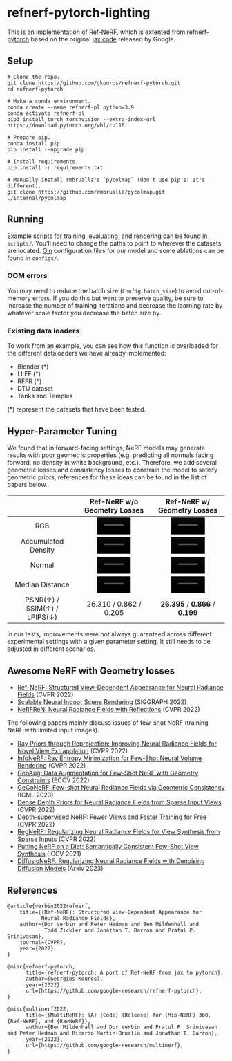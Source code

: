 # refnerf-pytorch-lighting

This is an implementation of [Ref-NeRF](https://dorverbin.github.io/refnerf/), which is extented from [refnerf-pytorch](https://github.com/gkouros/refnerf-pytorch) based on the original [jax code](https://github.com/google-research/multinerf) released by Google.

## Setup

```
# Clone the repo.
git clone https://github.com/gkouros/refnerf-pytorch.git
cd refnerf-pytorch

# Make a conda environment.
conda create --name refnerf-pl python=3.9
conda activate refnerf-pl
pip3 install torch torchvision --extra-index-url https://download.pytorch.org/whl/cu116

# Prepare pip.
conda install pip
pip install --upgrade pip

# Install requirements.
pip install -r requirements.txt

# Manually install rmbrualla's `pycolmap` (don't use pip's! It's different).
git clone https://github.com/rmbrualla/pycolmap.git ./internal/pycolmap
```

## Running

Example scripts for training, evaluating, and rendering can be found in `scripts/`. You'll need to change the paths to point to wherever the datasets
are located. [Gin](https://github.com/google/gin-config) configuration files for our model and some ablations can be found in `configs/`.

### OOM errors

You may need to reduce the batch size (`Config.batch_size`) to avoid out-of-memory errors. If you do this but want to preserve quality, be sure to increase the number of training iterations and decrease the learning rate by whatever scale factor you decrease the batch size by.

### Existing data loaders

To work from an example, you can see how this function is overloaded for the different dataloaders we have already implemented:

- Blender (*)
- LLFF (*)
- RFFR (*)
- DTU dataset
- Tanks and Temples

(*) represent the datasets that have been tested.


## Hyper-Parameter Tuning

We found that in forward-facing settings, NeRF models may generate results with poor geometric properties (e.g. predicting all normals facing forward, no density in white background, etc.). Therefore, we add several geometric losses and consistency losses to constrain the model to satisfy geometric priors, references for these ideas can be found in the list of papers below.

| | Ref-NeRF w/o Geometry Losses | Ref-NeRF w/ Geometry Losses |
| :---: | :---: | :---:|
| RGB | <video width="50%" src="https://user-images.githubusercontent.com/33437552/235092130-cfa2f352-b241-46ec-98ed-a1af42fef4ae.mp4"> | <video width="50%" src="https://user-images.githubusercontent.com/33437552/235091995-daa678a4-bb34-4ee1-8d62-b83593cf0540.mp4"> |
| Accumulated Density | <video width="50%" src="https://user-images.githubusercontent.com/33437552/235092113-39d80106-2947-42d6-b586-1276e39f463e.mp4"> | <video width="50%" src="https://user-images.githubusercontent.com/33437552/235091551-eb821904-8e3b-4588-9c7e-84e2ba79f6e1.mp4"> |
| Normal | <video width="50%" src="https://user-images.githubusercontent.com/33437552/235092339-043ae1a5-36a2-423d-894a-4e03363b4f6a.mp4"> | <video width="50%" src="https://user-images.githubusercontent.com/33437552/235091817-bc62bd84-7b1c-4195-808f-be6a4ca24b53.mp4"> |
| Median Distance | <video width="50%" src="https://user-images.githubusercontent.com/33437552/235092233-5026a566-a239-44bb-9f02-e13e7392e4a2.mp4"> | <video width="50%" src="https://user-images.githubusercontent.com/33437552/235091801-4ff9ec5c-4bc8-44a1-b88a-71910b0894f1.mp4"> |
| PSNR(↑) / SSIM(↑) / LPIPS(↓) | 26.310 / 0.862 / 0.205 | **26.395** / **0.866** / **0.199** |

In our tests, improvements were not always guaranteed across different experimental settings with a given parameter setting. It still needs to be adjusted in different scenarios.

## Awesome NeRF with Geometry losses
* [Ref-NeRF: Structured View-Dependent Appearance for Neural Radiance Fields](https://dorverbin.github.io/refnerf/) (CVPR 2022)
* [Scalable Neural Indoor Scene Rendering](https://xchaowu.github.io/papers/scalable-nisr/) (SIGGRAPH 2022)
* [NeRFReN: Neural Radiance Fields with Reflections](https://bennyguo.github.io/nerfren/) (CVPR 2022)

The following papers mainly discuss issues of few-shot NeRF (training NeRF with limited input images).

* [Ray Priors through Reprojection: Improving Neural Radiance Fields for Novel View Extrapolation](https://openaccess.thecvf.com/content/CVPR2022/papers/Zhang_Ray_Priors_Through_Reprojection_Improving_Neural_Radiance_Fields_for_Novel_CVPR_2022_paper.pdf) (CVPR 2022)
* [InfoNeRF: Ray Entropy Minimization for Few-Shot Neural Volume Rendering](https://cv.snu.ac.kr/research/InfoNeRF/) (CVPR 2022)
* [GeoAug: Data Augmentation for Few-Shot NeRF with Geometry Constraints](https://www.ecva.net/papers/eccv_2022/papers_ECCV/papers/136770326.pdf) (ECCV 2022)
* [GeCoNeRF: Few-shot Neural Radiance Fields via Geometric Consistency](https://ku-cvlab.github.io/GeCoNeRF/) (ICML 2023)
* [Dense Depth Priors for Neural Radiance Fields from Sparse Input Views](https://barbararoessle.github.io/dense_depth_priors_nerf/) (CVPR 2022)
* [Depth-supervised NeRF: Fewer Views and Faster Training for Free](https://www.cs.cmu.edu/~dsnerf/) (CVPR 2022)
* [RegNeRF: Regularizing Neural Radiance Fields for View Synthesis from Sparse  Inputs](https://www.cs.cmu.edu/~dsnerf/) (CVPR 2022)
* [Putting NeRF on a Diet: Semantically Consistent Few-Shot View Synthesis](https://ajayj.com/dietnerf/) (ICCV 2021)
* [DiffusioNeRF: Regularizing Neural Radiance Fields with Denoising Diffusion Models](https://github.com/nianticlabs/diffusionerf) (Arxiv 2023)


## References
```
@article{verbin2022refnerf,
    title={{Ref-NeRF}: Structured View-Dependent Appearance for
           Neural Radiance Fields},
    author={Dor Verbin and Peter Hedman and Ben Mildenhall and
            Todd Zickler and Jonathan T. Barron and Pratul P. Srinivasan},
    journal={CVPR},
    year={2022}
}
```
```
@misc{refnerf-pytorch,
      title={refnerf-pytorch: A port of Ref-NeRF from jax to pytorch},
      author={Georgios Kouros},
      year={2022},
      url={https://github.com/google-research/refnerf-pytorch},
}
```
```
@misc{multinerf2022,
      title={{MultiNeRF}: {A} {Code} {Release} for {Mip-NeRF} 360, {Ref-NeRF}, and {RawNeRF}},
      author={Ben Mildenhall and Dor Verbin and Pratul P. Srinivasan and Peter Hedman and Ricardo Martin-Brualla and Jonathan T. Barron},
      year={2022},
      url={https://github.com/google-research/multinerf},
}
```
